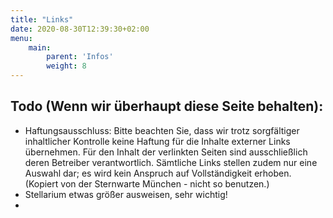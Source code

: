 ```yaml
---
title: "Links"
date: 2020-08-30T12:39:30+02:00
menu:
    main: 
        parent: 'Infos'
        weight: 8
---
```

## Todo (Wenn wir überhaupt diese Seite behalten): 
- Haftungsausschluss: Bitte beachten Sie, dass wir trotz sorgfältiger inhaltlicher Kontrolle keine Haftung für die Inhalte externer Links übernehmen. Für den Inhalt der verlinkten Seiten sind ausschließlich deren Betreiber verantwortlich.
Sämtliche Links stellen zudem nur eine Auswahl dar; es wird kein Anspruch auf Vollständigkeit erhoben. (Kopiert von der Sternwarte München - nicht so benutzen.)
- Stellarium etwas größer ausweisen, sehr wichtig!
- 
